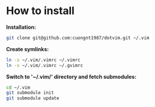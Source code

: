 # How to install

**Installation:**

```bash
git clone git@github.com:cuongnt1987/dotvim.git ~/.vim
```

**Create symlinks:**
```bash
ln -s ~/.vim/.vimrc ~/.vimrc
ln -s ~/.vim/.vimrc ~/.gvimrc
```

**Switch to '~/.vim/' directory and fetch submodules:**

```bash
cd ~/.vim
git submodule init
git submodule update
```


